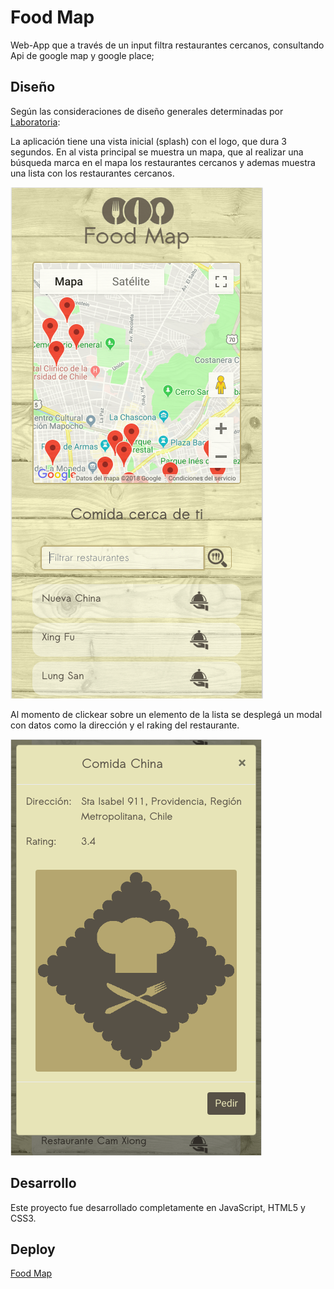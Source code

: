 # Food Map

Web-App que a través de un input filtra restaurantes cercanos, consultando Api de google map y google place;

## Diseño

Según las consideraciones de diseño generales determinadas por [Laboratoria](https://www.laboratoria.la/):

La aplicación tiene una vista inicial (splash) con el logo, que dura 3 segundos.
En al vista principal se muestra un mapa, que al realizar una búsqueda marca en el mapa los restaurantes cercanos y ademas muestra una lista con los restaurantes cercanos.

![Vista Principal](https://github.com/NatalyVerdugoNogue/FoodMap/blob/master/img/foodmap1.png)

Al momento de clickear sobre un elemento de la lista se desplegá un modal con datos como la dirección y el raking del restaurante.

![Modal](https://github.com/NatalyVerdugoNogue/FoodMap/blob/master/img/foodmap2.png)


## Desarrollo

Este proyecto fue desarrollado completamente en JavaScript, HTML5 y CSS3.

## Deploy

[Food Map](https://natalyverdugonogue.github.io/FoodMap/)
